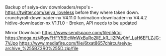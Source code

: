 Backup of seiya-dev downloaders/repo's - https://twitter.com/seiya_loveless before they where taken down.
crunchyroll-downloader-nx V4.11.0
funimation-downloader-nx V4.4.2
hidive-downloader-nx V1.11.0 - Broken, API needs to be updated
 
Mirror Download:
https://www.sendspace.com/file/i5ktoi
https://mega.nz/#!gwFHFY5B!cWnWxBuRo2llE_kR_Ii2PAv0hf_LaH6EFLZJG-7VJpo
https://www.mediafire.com/file/6txat8657chircu/seiya-archive_%255BZ3R0%255D.zip/file
